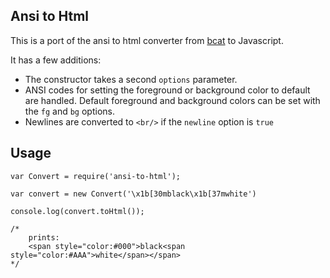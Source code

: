 ## Ansi to Html

This is a port of the ansi to html converter from [bcat](https://github.com/rtomayko/bcat/blob/master/lib/bcat/ansi.rb) to Javascript.

It has a few additions:

* The constructor takes a second <code>options</code> parameter.
* ANSI codes for setting the foreground or background color to default are handled. Default foreground and background colors can be set with the <code>fg</code> and <code>bg</code> options.
* Newlines are converted to <code>&lt;br/&gt;</code> if the <code>newline</code> option is <code>true</code>

## Usage

	var Convert = require('ansi-to-html');

	var convert = new Convert('\x1b[30mblack\x1b[37mwhite')

	console.log(convert.toHtml());

	/*
		prints:
		<span style="color:#000">black<span style="color:#AAA">white</span></span>
	*/
